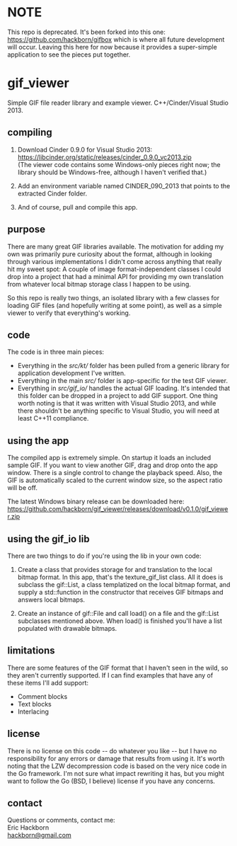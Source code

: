 # NOTE
This repo is deprecated. It's been forked into this one:
https://github.com/hackborn/gifbox
which is where all future development will occur. Leaving this here for now because it provides a super-simple application to see the pieces put together.

# gif_viewer
Simple GIF file reader library and example viewer. C++/Cinder/Visual Studio 2013.

## compiling
1. Download Cinder 0.9.0 for Visual Studio 2013:<br>
https://libcinder.org/static/releases/cinder_0.9.0_vc2013.zip<br>
(The viewer code contains some Windows-only pieces right now; the library should be Windows-free, although I haven't verified that.)

2. Add an environment variable named CINDER_090_2013 that points to the extracted Cinder folder.

3. And of course, pull and compile this app.

## purpose
There are many great GIF libraries available. The motivation for adding my own was primarily pure curiosity about the format, although in looking through various implementations I didn't come across anything that really hit my sweet spot: A couple of image format-independent classes I could drop into a project that had a minimal API for providing my own translation from whatever local bitmap storage class I happen to be using.

So this repo is really two things, an isolated library with a few classes for loading GIF files (and hopefully writing at some point), as well as a simple viewer to verify that everything's working.

## code
The code is in three main pieces:
* Everything in the *src/kt/* folder has been pulled from a generic library for application development I've written.
* Everything in the main *src/* folder is app-specific for the test GIF viewer.
* Everything in *src/gif_io/* handles the actual GIF loading. It's intended that this folder can be dropped in a project to add GIF support. One thing worth noting is that it was written with Visual Studio 2013, and while there shouldn't be anything specific to Visual Studio, you will need at least C++11 compliance.

## using the app
The compiled app is extremely simple. On startup it loads an included sample GIF. If you want to view another GIF, drag and drop onto the app window. There is a single control to change the playback speed. Also, the GIF is automatically scaled to the current window size, so the aspect ratio will be off.

The latest Windows binary release can be downloaded here:<br>
https://github.com/hackborn/gif_viewer/releases/download/v0.1.0/gif_viewer.zip

## using the gif_io lib
There are two things to do if you're using the lib in your own code:

1. Create a class that provides storage for and translation to the local bitmap format. In this app, that's the texture_gif_list class.  All it does is subclass the gif::List, a class templatized on the local bitmap format, and supply a std::function in the constructor that receives GIF bitmaps and answers local bitmaps.

2. Create an instance of gif::File and call load() on a file and the gif::List subclasses mentioned above. When load() is finished you'll have a list populated with drawable bitmaps.

## limitations
There are some features of the GIF format that I haven't seen in the wild, so they aren't currently supported. If I can find examples that have any of these items I'll add support:

* Comment blocks
* Text blocks
* Interlacing

## license
There is no license on this code -- do whatever you like -- but I have no responsibility for any errors or damage that results from using it. It's worth noting that the LZW decompression code is based on the very nice code in the Go framework. I'm not sure what impact rewriting it has, but you might want to follow the Go (BSD, I believe) license if you have any concerns.

## contact
Questions or comments, contact me:<br>
Eric Hackborn<br>
hackborn@gmail.com
